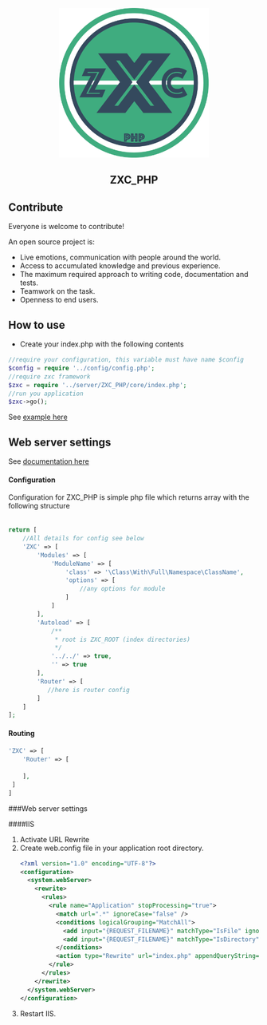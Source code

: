 <p align="center">
  <img width="300" height="300" src="Logo.png">
</p>
<h2 align="center">ZXC_PHP</h2>  


## Contribute  
Everyone is welcome to contribute!  

An open source project is:
* Live emotions, communication with people around the world.  
* Access to accumulated knowledge and previous experience.  
* The maximum required approach to writing code, documentation and tests.
* Teamwork on the task.
* Openness to end users.  

## How to use

* Create your index.php with the following contents

```php
//require your configuration, this variable must have name $config
$config = require '../config/config.php';
//require zxc framework
$zxc = require '../server/ZXC_PHP/core/index.php';
//run you application
$zxc->go();
```

See [example here](https://github.com/Gimanh/ZXC_PHP/tree/examples)  


## Web server settings  
See [documentation here](https://github.com/Gimanh/ZXC_PHP/wiki/Web-server-settings)


#### Configuration  
Configuration for ZXC_PHP is simple php file which returns array with the following structure
```php

return [
    //All details for config see below
    'ZXC' => [
        'Modules' => [
            'ModuleName' => [
                'class' => '\Class\With\Full\Namespace\ClassName',
                'options' => [
                    //any options for module
                ]
            ]
        ],
        'Autoload' => [
            /**
             * root is ZXC_ROOT (index directories)
             */
            '../../' => true,
            '' => true
        ],
        'Router' => [
           //here is router config
        ]
    ]
];

```

#### Routing  
```php
'ZXC' => [
    'Router' => [
        
    ],
 ]
]
```

###Web server settings

####IIS
1. Activate URL Rewrite  
2. Create web.config file in your application root directory.
   ```xml 
   <?xml version="1.0" encoding="UTF-8"?>
   <configuration>  
     <system.webServer>
       <rewrite>
         <rules>
           <rule name="Application" stopProcessing="true">
             <match url=".*" ignoreCase="false" />
             <conditions logicalGrouping="MatchAll">
               <add input="{REQUEST_FILENAME}" matchType="IsFile" ignoreCase="false" negate="true" />
               <add input="{REQUEST_FILENAME}" matchType="IsDirectory" ignoreCase="false" negate="true" />
             </conditions>
             <action type="Rewrite" url="index.php" appendQueryString="true" />
           </rule>
         </rules>
       </rewrite>
     </system.webServer>
   </configuration>
    ```
2. Restart IIS.